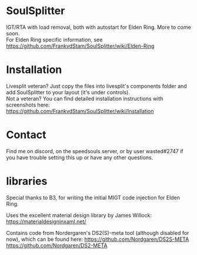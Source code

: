# SoulSplitter

IGT/RTA with load removal, both with autostart for Elden Ring. More to come soon.   
For Elden Ring specific information, see https://github.com/FrankvdStam/SoulSplitter/wiki/Elden-Ring


# Installation
Livesplit veteran? Just copy the files into livesplit's components folder and add SoulSplitter to your layout (it's under controls).  
Not a veteran? You can find detailed installation instructions with screenshots here: https://github.com/FrankvdStam/SoulSplitter/wiki/Installation

# Contact
Find me on discord, on the speedsouls server, or by user wasted#2747 if you have trouble setting this up or have any other questions.

# libraries

Special thanks to B3, for writing the initial MIGT code injection for Elden Ring.

Uses the excellent material design library by James Willock: https://materialdesigninxaml.net/

Contains code from Nordergaren's DS2(S)-meta tool (although disabled for now), which can be found here:
https://github.com/Nordgaren/DS2S-META
https://github.com/Nordgaren/DS2-META
